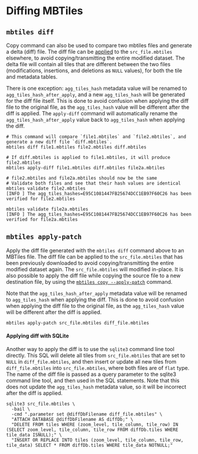 # Diffing MBTiles

## `mbtiles diff`

Copy command can also be used to compare two mbtiles files and generate a delta (diff) file. The diff file can
be [applied](#mbtiles-apply-patch) to the `src_file.mbtiles` elsewhere, to avoid copying/transmitting the entire
modified dataset. The delta file will contain all tiles that are different between the two files (modifications,
insertions, and deletions as `NULL` values), for both the tile and metadata tables.

There is one exception: `agg_tiles_hash` metadata value will be renamed to `agg_tiles_hash_after_apply`, and a
new `agg_tiles_hash` will be generated for the diff file itself. This is done to avoid confusion when applying the diff
file to the original file, as the `agg_tiles_hash` value will be different after the diff is applied. The `apply-diff`
command will automatically rename the `agg_tiles_hash_after_apply` value back to `agg_tiles_hash` when applying the
diff.

```shell
# This command will compare `file1.mbtiles` and `file2.mbtiles`, and generate a new diff file `diff.mbtiles`.
mbtiles diff file1.mbtiles file2.mbtiles diff.mbtiles

# If diff.mbtiles is applied to file1.mbtiles, it will produce file2.mbtiles 
mbtiles apply-diff file1.mbtiles diff.mbtiles file2a.mbtiles

# file2.mbtiles and file2a.mbtiles should now be the same
# Validate both files and see that their hash values are identical
mbtiles validate file2.mbtiles
[INFO ] The agg_tiles_hashes=E95C1081447FB25674DCC1EB97F60C26 has been verified for file2.mbtiles

mbtiles validate file2a.mbtiles
[INFO ] The agg_tiles_hashes=E95C1081447FB25674DCC1EB97F60C26 has been verified for file2a.mbtiles
```

## `mbtiles apply-patch`

Apply the diff file generated with the `mbtiles diff` command above to an MBTiles file. The diff file can be applied to
the `src_file.mbtiles` that has been previously downloaded to avoid copying/transmitting the entire modified dataset
again. The `src_file.mbtiles` will modified in-place. It is also possible to apply the diff file while copying the
source file to a new destination file, by using
the [`mbtiles copy --apply-patch`](mbtiles-copy.md#mbtiles-copy---apply-patch) command.

Note that the `agg_tiles_hash_after_apply` metadata value will be renamed to `agg_tiles_hash` when applying the diff.
This is done to avoid confusion when applying the diff file to the original file, as the `agg_tiles_hash` value will be
different after the diff is applied.

```shell
mbtiles apply-patch src_file.mbtiles diff_file.mbtiles
```

#### Applying diff with SQLite

Another way to apply the diff is to use the `sqlite3` command line tool directly. This SQL will delete all tiles
from `src_file.mbtiles` that are set to `NULL` in `diff_file.mbtiles`, and then insert or update all new tiles
from `diff_file.mbtiles` into `src_file.mbtiles`, where both files are of `flat` type. The name of the diff file is
passed as a query parameter to the sqlite3 command line tool, and then used in the SQL statements. Note that this does
not update the `agg_tiles_hash` metadata value, so it will be incorrect after the diff is applied.

```shell
sqlite3 src_file.mbtiles \
  -bail \
  -cmd ".parameter set @diffDbFilename diff_file.mbtiles" \
  "ATTACH DATABASE @diffDbFilename AS diffDb;" \
  "DELETE FROM tiles WHERE (zoom_level, tile_column, tile_row) IN (SELECT zoom_level, tile_column, tile_row FROM diffDb.tiles WHERE tile_data ISNULL);" \
  "INSERT OR REPLACE INTO tiles (zoom_level, tile_column, tile_row, tile_data) SELECT * FROM diffDb.tiles WHERE tile_data NOTNULL;"
```
